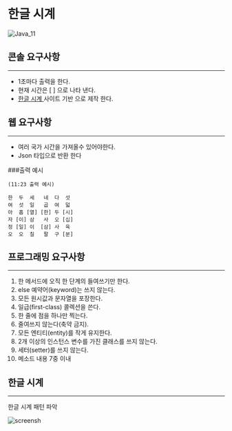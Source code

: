 # 한글 시계
![Java_11](https://img.shields.io/badge/java-11-green)

## 콘솔 요구사항

---
- 1초마다 출력을 한다.
- 현재 시간은 [ ] 으로 나타 낸다.
- [한글 시계 ](https://hangulclock.today/#/main) 사이트 기반 으로 제작 한다.


## 웹 요구사항

---
- 여러 국가 시간을 가져올수 있어야한다.
- Json 타입으로 반환 한다

###출력 예시

```text
(11:23 출력 예시) 

한  두  세   네  다  섯
여  섯  일   곱  여  덟
아  홉 [열] [한] 두 [시]
자 [이] 삼   사  오 [십]
정 [일] 이  [삼] 사  육
오  오  칠   팔  구 [분]

```
      
## 프로그래밍 요구사항

---
1. 한 메서드에 오직 한 단계의 들여쓰기만 한다.
2. else 예약어(keyword)는 쓰지 않는다.
3. 모든 원시값과 문자열을 포장한다.
4. 일급(first-class) 콜렉션을 쓴다. 
5. 한 줄에 점을 하나만 찍는다.
6. 줄여쓰지 않는다(축약 금지).
7. 모든 엔티티(entity)를 작게 유지한다. 
8. 2개 이상의 인스턴스 변수를 가진 클래스를 쓰지 않는다.
9. 세터(setter)를 쓰지 않는다.
10. 메소드 내용 7중 이내 


## 한글 시계

---
한글 시계 패턴 파악 

![screensh](https://raw.githubusercontent.com/oiNeh/code-kata/main/korean-clock/korean_clock.png)
